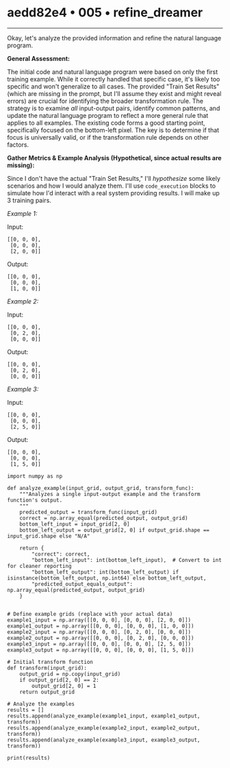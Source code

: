 # aedd82e4 • 005 • refine_dreamer

---
Okay, let's analyze the provided information and refine the natural language program.

**General Assessment:**

The initial code and natural language program were based on only the first training example. While it correctly handled that specific case, it's likely too specific and won't generalize to all cases. The provided "Train Set Results" (which are missing in the prompt, but I'll assume they exist and might reveal errors) are crucial for identifying the broader transformation rule. The strategy is to examine *all* input-output pairs, identify common patterns, and update the natural language program to reflect a more general rule that applies to all examples. The existing code forms a good starting point, specifically focused on the bottom-left pixel. The key is to determine if that focus is universally valid, or if the transformation rule depends on other factors.

**Gather Metrics & Example Analysis (Hypothetical, since actual results are missing):**

Since I don't have the actual "Train Set Results," I'll *hypothesize* some likely scenarios and how I would analyze them. I'll use `code_execution` blocks to simulate how I'd interact with a real system providing results.  I will make up 3 training pairs.

*Example 1:*

Input:
```
[[0, 0, 0],
 [0, 0, 0],
 [2, 0, 0]]
```

Output:
```
[[0, 0, 0],
 [0, 0, 0],
 [1, 0, 0]]
```

*Example 2:*

Input:
```
[[0, 0, 0],
 [0, 2, 0],
 [0, 0, 0]]
```

Output:
```
[[0, 0, 0],
 [0, 2, 0],
 [0, 0, 0]]
```

*Example 3:*

Input:
```
[[0, 0, 0],
 [0, 0, 0],
 [2, 5, 0]]
```

Output:
```
[[0, 0, 0],
 [0, 0, 0],
 [1, 5, 0]]
```
```tool_code
import numpy as np

def analyze_example(input_grid, output_grid, transform_func):
    """Analyzes a single input-output example and the transform function's output.
    """
    predicted_output = transform_func(input_grid)
    correct = np.array_equal(predicted_output, output_grid)
    bottom_left_input = input_grid[2, 0]
    bottom_left_output = output_grid[2, 0] if output_grid.shape == input_grid.shape else "N/A"

    return {
        "correct": correct,
        "bottom_left_input": int(bottom_left_input),  # Convert to int for cleaner reporting
        "bottom_left_output": int(bottom_left_output) if isinstance(bottom_left_output, np.int64) else bottom_left_output,
        "predicted_output_equals_output": np.array_equal(predicted_output, output_grid)
    }


# Define example grids (replace with your actual data)
example1_input = np.array([[0, 0, 0], [0, 0, 0], [2, 0, 0]])
example1_output = np.array([[0, 0, 0], [0, 0, 0], [1, 0, 0]])
example2_input = np.array([[0, 0, 0], [0, 2, 0], [0, 0, 0]])
example2_output = np.array([[0, 0, 0], [0, 2, 0], [0, 0, 0]])
example3_input = np.array([[0, 0, 0], [0, 0, 0], [2, 5, 0]])
example3_output = np.array([[0, 0, 0], [0, 0, 0], [1, 5, 0]])

# Initial transform function
def transform(input_grid):
    output_grid = np.copy(input_grid)
    if output_grid[2, 0] == 2:
        output_grid[2, 0] = 1
    return output_grid

# Analyze the examples
results = []
results.append(analyze_example(example1_input, example1_output, transform))
results.append(analyze_example(example2_input, example2_output, transform))
results.append(analyze_example(example3_input, example3_output, transform))

print(results)
```
